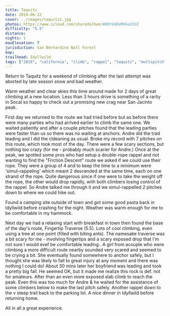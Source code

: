 ```yaml
---
title: Taquitz
date: 2019-06-22
cover: ../images/taquitz1.jpg
photos: https://www.icloud.com/sharedalbum/#B0YGQOeMmGaZdiE
difficulty: "5.5"
distance:
nights: 1
maxElevation: ?
jurisdiction: San Bernardino Natl Forest
map:
trailhead: Idyllwild
tags: ["2019", "california", "climb", "rappel", "taquitz", "multipitch", "simul-rappel", "white maiden walkway", "fingertip traverse"]
---
```


Return to Taquitz for a weekend of climbing after the last attempt was aborted
by late season snow and bad weather.

Warm weather and clear skies this time around made for 2 days of great climbing
at a new location.  Less than 3 hours drive is something of a rarity in Socal
so happy to check out a promising new crag near San Jacinto peak.

First day we returned to the route we had tried before but as before there were
many parties who had arrived earlier to climb the same one.  We waited
patiently and after a couple pitches found that the leading parties were faster
than us so there was no waiting at anchors.  Andre did the trad leading and
I did the cldeaning as usual.  Broke my record with 7 pitches on this route,
which took most of the day.  There were a few scary sections, but nothing too
crazy (for me - probably much scarier for Andre.)  Once at the peak, we spotted
some pros who had setup a double-rope rappel and not wanting to find the
"Friction Descent" route we asked if we could use their rope.  They were
a group of 4 and to keep the time to a minimum were 'simul-rappeling' which
meant 2 descended at the same time, each on one strand of the rope.  Quite
dangerous since if one were to take the weight off the rope, the other would
drop rapidly, with both climbers losing control of the rappel.  So Andre talked
me through it and we simul-rappelled 2 pitches down to where we could hike out.

Found a camping site outside of town and got some good pasta back in Idyllwild
before crashing for the night.  Weather was warm enough for me to be comfortable in my hammock.

Next day we had a relaxing start with breakfast in town then found the base of
the day's route, Fingertip Traverse (5.5).  Lots of cool climbing, even using
a tree at one point (filled with biting ants).  The namesake traverse was a bit scary for me - involving
fingertips and a scary exposed drop that I'm not sure I would evef be
comfortable leading..
A girl from acouple who were climbing a more difficult route nearby sounded
very scared and seemed to be crying a bit.  She eventually found somewhere to
anchor safely, but I thought she was likely to fall to great injury at any
moment and there was nothing I could do!  About 30 mins later her boyfriend was
leading and took a pretty big fall.  He seemed OK, but it made me realize this
rock is def. not for amateurs.
After than an even more exposed slab climb to reach the peak.  Even this was
too much for Andre & he waited for the assistance of some climbers below to
make the last pitch safely.  Another rappel down to the v steep trail back to
the parking lot.  A nice dinner in Idyllwild before returning home.

All in all a great experience.

